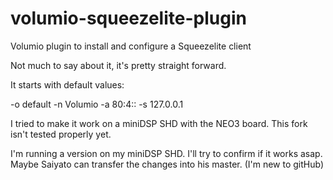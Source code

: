 # volumio-squeezelite-plugin
Volumio plugin to install and configure a Squeezelite client

Not much to say about it, it's pretty straight forward.

It starts with default values:

-o default
-n Volumio
-a 80:4::
-s 127.0.0.1

I tried to make it work on a miniDSP SHD with the NEO3 board.
This fork isn't tested properly yet.

I'm running a version on my miniDSP SHD.
I'll try to confirm if it works asap.
Maybe Saiyato can transfer the changes into his master. (I'm new to gitHub)

